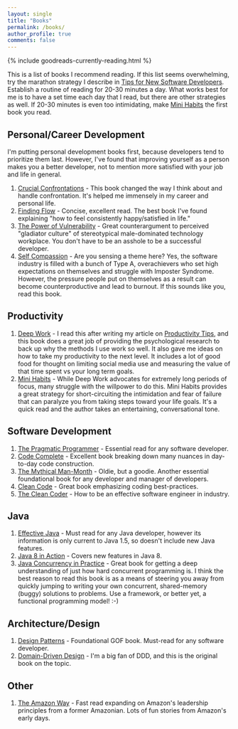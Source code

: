 ```yaml
---
layout: single
title: "Books"
permalink: /books/
author_profile: true
comments: false
---
```


{% include goodreads-currently-reading.html %}

This is a list of books I recommend reading. If this list seems overwhelming, try the marathon strategy I describe in [Tips for New Software Developers](/tips-for-new-software-developers/). Establish a routine of reading for 20-30 minutes a day. What works best for me is to have a set time each day that I read, but there are other strategies as well. If 20-30 minutes is even too intimidating, make [Mini Habits](https://www.amazon.com/Mini-Habits-Smaller-Bigger-Results/dp/1494882272) the first book you read.

## Personal/Career Development

I'm putting personal development books first, because developers tend to prioritize them last. However, I've found that improving yourself as a person makes you a better developer, not to mention more satisfied with your job and life in general.

1. [Crucial Confrontations](https://www.amazon.com/Crucial-Confrontations-Resolving-Promises-Expectations/dp/0071446524) - This book changed the way I think about and handle confrontation. It's helped me immensely in my career and personal life.
1. [Finding Flow](https://www.amazon.com/Finding-Flow-Psychology-Engagement-Masterminds/dp/0465024114) - Concise, excellent read. The best book I've found explaining "how to feel consistently happy/satisfied in life."
1. [The Power of Vulnerability](https://www.amazon.com/Power-Vulnerability-Teachings-Authenticity-Connection/dp/B00D1Z9RFU) - Great counterargument to perceived "gladiator culture" of stereotypical male-dominated technology workplace. You don't have to be an asshole to be a successful developer.
1. [Self Compassion](https://www.amazon.com/Self-Compassion-Proven-Power-Being-Yourself/dp/0061733520) - Are you sensing a theme here? Yes, the software industry is filled with a bunch of Type A, overachievers who set high expectations on themselves and struggle with Imposter Syndrome. However, the pressure people put on themselves as a result can become counterproductive and lead to burnout. If this sounds like you, read this book.

## Productivity

1. [Deep Work](https://www.amazon.com/Deep-Work-Focused-Success-Distracted/dp/1455586692) - I read this after writing my article on [Productivity Tips](/productivity-tips/), and this book does a great job of providing the psychological research to back up why the methods I use work so well. It also gave me ideas on how to take my productivity to the next level. It includes a lot of good food for thought on limiting social media use and measuring the value of that time spent vs your long term goals.
1. [Mini Habits](https://www.amazon.com/Mini-Habits-Smaller-Bigger-Results/dp/1494882272) - While Deep Work advocates for extremely long periods of focus, many struggle with the willpower to do this. Mini Habits provides a great strategy for short-circuiting the intimidation and fear of failure that can paralyze you from taking steps toward your life goals. It's a quick read and the author takes an entertaining, conversational tone.

## Software Development

1. [The Pragmatic Programmer](https://www.amazon.com/Pragmatic-Programmer-Journeyman-Master/dp/020161622X) - Essential read for any software developer.
1. [Code Complete](https://www.amazon.com/Code-Complete-Practical-Handbook-Construction/dp/0735619670) - Excellent book breaking down many nuances in day-to-day code construction.
1. [The Mythical Man-Month](https://www.amazon.com/Mythical-Man-Month-Software-Engineering-Anniversary/dp/0201835959) - Oldie, but a goodie. Another essential foundational book for any developer and manager of developers.
1. [Clean Code](https://www.amazon.com/Clean-Code-Handbook-Software-Craftsmanship/dp/0132350882) - Great book emphasizing coding best-practices.
1. [The Clean Coder](https://www.amazon.com/Clean-Coder-Conduct-Professional-Programmers/dp/0137081073) - How to be an effective software engineer in industry.

## Java

1. [Effective Java](https://www.amazon.com/Effective-Java-2nd-Joshua-Bloch/dp/0321356683) - Must read for any Java developer, however its information is only current to Java 1.5, so doesn't include new Java features.
1. [Java 8 in Action](https://www.amazon.com/Java-Action-Lambdas-functional-style-programming/dp/1617291994) - Covers new features in Java 8.
1. [Java Concurrency in Practice](https://www.amazon.com/Java-Concurrency-Practice-Brian-Goetz/dp/0321349601) - Great book for getting a deep understanding of just how hard concurrent programming is. I think the best reason to read this book is as a means of steering you away from quickly jumping to writing your own concurrent, shared-memory (buggy) solutions to problems. Use a framework, or better yet, a functional programming model! :-)

## Architecture/Design

1. [Design Patterns](https://www.amazon.com/Design-Patterns-Elements-Reusable-Object-Oriented/dp/0201633612) - Foundational GOF book. Must-read for any software developer.
1. [Domain-Driven Design](https://www.amazon.com/Domain-Driven-Design-Tackling-Complexity-Software/dp/0321125215) - I'm a big fan of DDD, and this is the original book on the topic.

## Other

1. [The Amazon Way](https://www.amazon.com/Amazon-Way-Leadership-Principles-Disruptive/dp/1499296770) - Fast read expanding on Amazon's leadership principles from a former Amazonian. Lots of fun stories from Amazon's early days.
